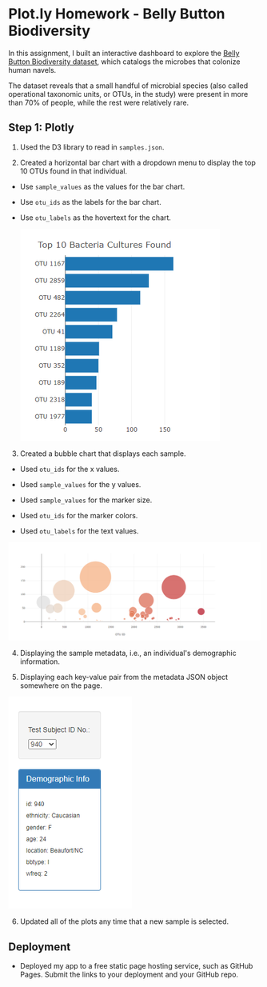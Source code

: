 # Plot.ly Homework - Belly Button Biodiversity



In this assignment, I built an interactive dashboard to explore the [Belly Button Biodiversity dataset](http://robdunnlab.com/projects/belly-button-biodiversity/), which catalogs the microbes that colonize human navels.

The dataset reveals that a small handful of microbial species (also called operational taxonomic units, or OTUs, in the study) were present in more than 70% of people, while the rest were relatively rare.

## Step 1: Plotly

1. Used the D3 library to read in `samples.json`.

2. Created a horizontal bar chart with a dropdown menu to display the top 10 OTUs found in that individual.

* Use `sample_values` as the values for the bar chart.

* Use `otu_ids` as the labels for the bar chart.

* Use `otu_labels` as the hovertext for the chart.

  ![bar Chart](Images/bar_firstSample.png)

3. Created a bubble chart that displays each sample.

* Used `otu_ids` for the x values.

* Used `sample_values` for the y values.

* Used `sample_values` for the marker size.

* Used `otu_ids` for the marker colors.

* Used `otu_labels` for the text values.

![Bubble Chart](Images/bubble_firstSample.png)

4. Displaying the sample metadata, i.e., an individual's demographic information.

5. Displaying each key-value pair from the metadata JSON object somewhere on the page.

![Biographic_data](Images/demo_firstSample.png)

6. Updated all of the plots any time that a new sample is selected.




## Deployment

* Deployed my app to a free static page hosting service, such as GitHub Pages. Submit the links to your deployment and your GitHub repo.




